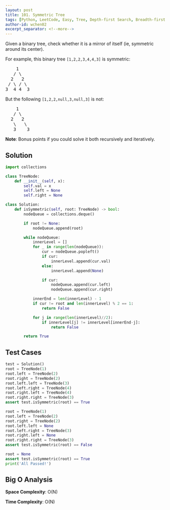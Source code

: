 ```yaml
---
layout: post
title: 101. Symmetric Tree
tags: [Python, LeetCode, Easy, Tree, Depth-first Search, Breadth-first Search]
author-id: wchen02
excerpt_separator: <!--more-->
---
```

Given a binary tree, check whether it is a mirror of itself (ie, symmetric around its center).

<!--more-->

For example, this binary tree `[1,2,2,3,4,4,3]` is symmetric:
<pre>
    1
   / \
  2   2
 / \ / \
3  4 4  3
</pre>

But the following `[1,2,2,null,3,null,3]` is not:
<pre>
    1
   / \
  2   2
   \   \
   3    3
</pre>

**Note**:
Bonus points if you could solve it both recursively and iteratively.

## Solution

```python
import collections

class TreeNode:
    def __init__(self, x):
        self.val = x
        self.left = None
        self.right = None

class Solution:
    def isSymmetric(self, root: TreeNode) -> bool:
        nodeQueue = collections.deque()

        if root != None:
            nodeQueue.append(root)

        while nodeQueue:
            innerLevel = []
            for _ in range(len(nodeQueue)):
                cur = nodeQueue.popleft()
                if cur:
                    innerLevel.append(cur.val)
                else:
                    innerLevel.append(None)

                if cur:
                    nodeQueue.append(cur.left)
                    nodeQueue.append(cur.right)

            innerEnd = len(innerLevel) - 1
            if cur != root and len(innerLevel) % 2 == 1:
                return False

            for j in range(len(innerLevel)//2):
                if innerLevel[j] != innerLevel[innerEnd-j]:
                    return False

        return True
```

## Test Cases

```python
test = Solution()
root = TreeNode(1)
root.left = TreeNode(2)
root.right = TreeNode(2)
root.left.left = TreeNode(3)
root.left.right = TreeNode(4)
root.right.left = TreeNode(4)
root.right.right = TreeNode(3)
assert test.isSymmetric(root) == True

root = TreeNode(1)
root.left = TreeNode(2)
root.right = TreeNode(2)
root.left.left = None
root.left.right = TreeNode(3)
root.right.left = None
root.right.right = TreeNode(3)
assert test.isSymmetric(root) == False

root = None
assert test.isSymmetric(root) == True
print('All Passed!')
```

## Big O Analysis

**Space Complexity**: O(N)

**Time Complexity**: O(N)
